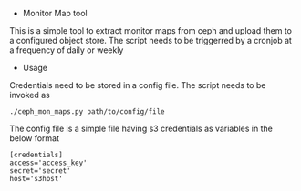 * Monitor Map tool

This is a simple tool to extract monitor maps from ceph and upload
them to a configured object store. The script needs to be triggerred
by a cronjob at a frequency of daily or weekly

* Usage

Credentials need to be stored in a config file. The script needs to be
invoked as

```
./ceph_mon_maps.py path/to/config/file
```

The config file is a simple file having s3 credentials as variables in
the below format

```
[credentials]
access='access_key'
secret='secret'
host='s3host'
```

